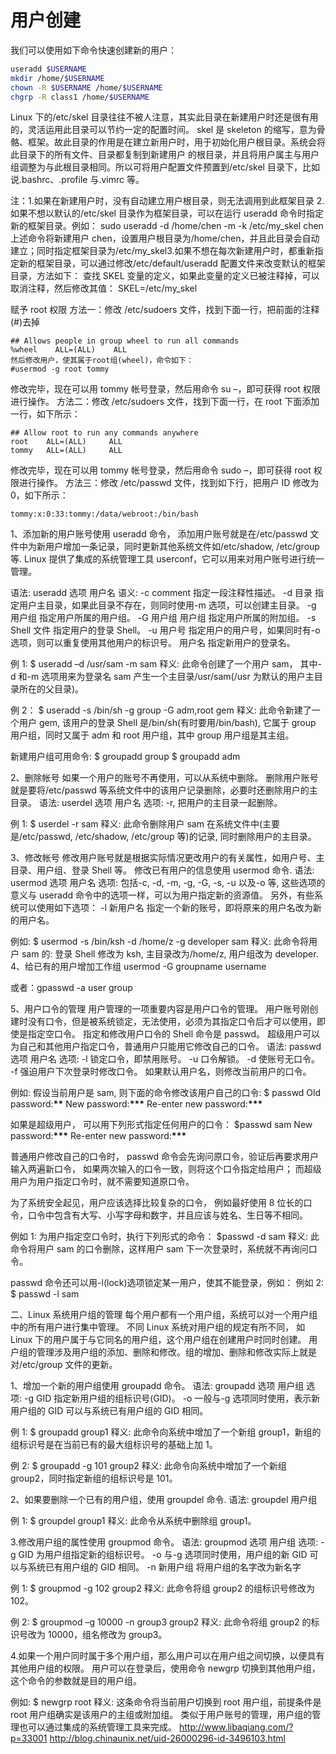 # 用户创建

我们可以使用如下命令快速创建新的用户：

```sh
useradd $USERNAME
mkdir /home/$USERNAME
chown -R $USERNAME /home/$USERNAME
chgrp -R class1 /home/$USERNAME
```

Linux 下的/etc/skel 目录往往不被人注意，其实此目录在新建用户时还是很有用的，灵活运用此目录可以节约一定的配置时间。
skel 是 skeleton 的缩写，意为骨骼、框架。故此目录的作用是在建立新用户时，用于初始化用户根目录。系统会将此目录下的所有文件、目录都复制到新建用户 的根目录，并且将用户属主与用户组调整为与此根目录相同。所以可将用户配置文件预置到/etc/skel 目录下，比如说.bashrc、.profile 与.vimrc 等。

注：1.如果在新建用户时，没有自动建立用户根目录，则无法调用到此框架目录 2.如果不想以默认的/etc/skel 目录作为框架目录，可以在运行 useradd 命令时指定新的框架目录。例如：
sudo useradd -d /home/chen -m -k /etc/my_skel chen
上述命令将新建用户 chen，设置用户根目录为/home/chen，并且此目录会自动建立；同时指定框架目录为/etc/my_skel3.如果不想在每次新建用户时，都重新指定新的框架目录，可以通过修改/etc/default/useradd 配置文件来改变默认的框架目录，方法如下：
查找 SKEL 变量的定义，如果此变量的定义已被注释掉，可以取消注释，然后修改其值：
SKEL=/etc/my_skel

赋予 root 权限
方法一：修改 /etc/sudoers 文件，找到下面一行，把前面的注释(#)去掉

```
## Allows people in group wheel to run all commands
%wheel    ALL=(ALL)    ALL
然后修改用户，使其属于root组(wheel)，命令如下：
#usermod -g root tommy
```

修改完毕，现在可以用 tommy 帐号登录，然后用命令 su –，即可获得 root 权限进行操作。
方法二：修改 /etc/sudoers 文件，找到下面一行，在 root 下面添加一行，如下所示：

```
## Allow root to run any commands anywhere
root    ALL=(ALL)     ALL
tommy   ALL=(ALL)     ALL
```

修改完毕，现在可以用 tommy 帐号登录，然后用命令 sudo –，即可获得 root 权限进行操作。
方法三：修改 /etc/passwd 文件，找到如下行，把用户 ID 修改为 0，如下所示：

```
tommy:x:0:33:tommy:/data/webroot:/bin/bash
```

1、添加新的用户账号使用 useradd 命令，
添加用户账号就是在/etc/passwd 文件中为新用户增加一条记录，同时更新其他系统文件如/etc/shadow, /etc/group 等.
Linux 提供了集成的系统管理工具 userconf，它可以用来对用户账号进行统一管理。

语法:
useradd 选项 用户名
语义:
-c comment 指定一段注释性描述。
-d 目录 指定用户主目录，如果此目录不存在，则同时使用-m 选项，可以创建主目录。
-g 用户组 指定用户所属的用户组。
-G 用户组 用户组 指定用户所属的附加组。
-s Shell 文件 指定用户的登录 Shell。
-u 用户号 指定用户的用户号，如果同时有-o 选项，则可以重复使用其他用户的标识号。
用户名 指定新用户的登录名。

例 1:
\$ useradd –d /usr/sam -m sam
释义:
此命令创建了一个用户 sam，
其中-d 和-m 选项用来为登录名 sam 产生一个主目录/usr/sam(/usr 为默认的用户主目录所在的父目录)。

例 2：
\$ useradd -s /bin/sh -g group -G adm,root gem
释义:
此命令新建了一个用户 gem, 该用户的登录 Shell 是/bin/sh(有时要用/bin/bash),
它属于 group 用户组，同时又属于 adm 和 root 用户组，其中 group 用户组是其主组。

新建用户组可用命令:
$ groupadd group
$ groupadd adm

2、删除帐号
如果一个用户的账号不再使用，可以从系统中删除。
删除用户账号就是要将/etc/passwd 等系统文件中的该用户记录删除，必要时还删除用户的主目录。
语法:
userdel 选项 用户名
选项:
-r, 把用户的主目录一起删除。

例 1:
\$ userdel -r sam
释义:
此命令删除用户 sam 在系统文件中(主要是/etc/passwd, /etc/shadow, /etc/group 等)的记录,
同时删除用户的主目录。

3、修改帐号
修改用户账号就是根据实际情况更改用户的有关属性，如用户号、主目录、用户组、登录 Shell 等。
修改已有用户的信息使用 usermod 命令.
语法:
usermod 选项 用户名
选项:
包括-c, -d, -m, -g, -G, -s, -u 以及-o 等,
这些选项的意义与 useradd 命令中的选项一样，可以为用户指定新的资源值。
另外，有些系统可以使用如下选项：
-l 新用户名 指定一个新的账号，即将原来的用户名改为新的用户名。

例如:
\$ usermod -s /bin/ksh -d /home/z -g developer sam
释义:
此命令将用户 sam 的:
登录 Shell 修改为 ksh,
主目录改为/home/z,
用户组改为 developer.
4、给已有的用户增加工作组
usermod -G groupname username

或者：gpasswd -a user group

5、用户口令的管理
用户管理的一项重要内容是用户口令的管理。
用户账号刚创建时没有口令，但是被系统锁定，无法使用，必须为其指定口令后才可以使用，即使是指定空口令。
指定和修改用户口令的 Shell 命令是 passwd。
超级用户可以为自己和其他用户指定口令，普通用户只能用它修改自己的口令。
语法:
passwd 选项 用户名
选项:
-l 锁定口令，即禁用账号。
-u 口令解锁。
-d 使账号无口令。
-f 强迫用户下次登录时修改口令。
如果默认用户名，则修改当前用户的口令。

例如:
假设当前用户是 sam,
则下面的命令修改该用户自己的口令:
\$ passwd
Old password:**\*\***
New password:**\*\*\***
Re-enter new password:**\*\*\***

如果是超级用户，
可以用下列形式指定任何用户的口令：
\$passwd sam
New password:**\*\*\***
Re-enter new password:**\*\*\***

普通用户修改自己的口令时，
passwd 命令会先询问原口令，验证后再要求用户输入两遍新口令，
如果两次输入的口令一致，则将这个口令指定给用户；
而超级用户为用户指定口令时，就不需要知道原口令。

为了系统安全起见，用户应该选择比较复杂的口令，
例如最好使用 8 位长的口令，口令中包含有大写、小写字母和数字，并且应该与姓名、生日等不相同。

例如 1:
为用户指定空口令时，执行下列形式的命令：
\$passwd -d sam
释义:
此命令将用户 sam 的口令删除，这样用户 sam 下一次登录时，系统就不再询问口令。

passwd 命令还可以用-l(lock)选项锁定某一用户，使其不能登录，例如：
例如 2:
\$ passwd -l sam

二、Linux 系统用户组的管理
每个用户都有一个用户组，系统可以对一个用户组中的所有用户进行集中管理。
不同 Linux 系统对用户组的规定有所不同，
如 Linux 下的用户属于与它同名的用户组，这个用户组在创建用户时同时创建。
用户组的管理涉及用户组的添加、删除和修改。组的增加、删除和修改实际上就是对/etc/group 文件的更新。

1、增加一个新的用户组使用 groupadd 命令。
语法:
groupadd 选项 用户组
选项:
-g GID 指定新用户组的组标识号(GID)。
-o 一般与-g 选项同时使用，表示新用户组的 GID 可以与系统已有用户组的 GID 相同。

例 1:
\$ groupadd group1
释义:
此命令向系统中增加了一个新组 group1，新组的组标识号是在当前已有的最大组标识号的基础上加 1。

例 2:
\$ groupadd -g 101 group2
释义:
此命令向系统中增加了一个新组 group2，同时指定新组的组标识号是 101。

2、如果要删除一个已有的用户组，使用 groupdel 命令.
语法:
groupdel 用户组

例 1:
\$ groupdel group1
释义:
此命令从系统中删除组 group1。

3.修改用户组的属性使用 groupmod 命令。
语法:
groupmod 选项 用户组
选项:
-g GID 为用户组指定新的组标识号。
-o 与-g 选项同时使用，用户组的新 GID 可以与系统已有用户组的 GID 相同。
-n 新用户组 将用户组的名字改为新名字

例 1:
\$ groupmod -g 102 group2
释义:
此命令将组 group2 的组标识号修改为 102。

例 2:
\$ groupmod –g 10000 -n group3 group2
释义:
此命令将组 group2 的标识号改为 10000，组名修改为 group3。

4.如果一个用户同时属于多个用户组，那么用户可以在用户组之间切换，以便具有其他用户组的权限。
用户可以在登录后，使用命令 newgrp 切换到其他用户组，这个命令的参数就是目的用户组。

例如:
\$ newgrp root
释义:
这条命令将当前用户切换到 root 用户组，前提条件是 root 用户组确实是该用户的主组或附加组。
类似于用户账号的管理，用户组的管理也可以通过集成的系统管理工具来完成。
http://www.libaqiang.com/?p=33001
http://blog.chinaunix.net/uid-26000296-id-3496103.html
